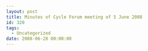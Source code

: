 ```yaml
---
layout: post
title: Minutes of Cycle Forum meeting of 5 June 2008
id: 320
tags:
  - Uncategorized
date: 2008-06-28 00:00:00
---
```


